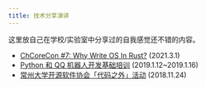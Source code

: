 ```yaml
---
title: 技术分享演讲
---
```


这里放自己在学校/实验室中分享过的自我感觉还不错的内容。

- [ChCoreCon #7: Why Write OS In Rust?](../chcorecon/7/slides.html) (2021.3.1)
- [Python 和 QQ 机器人开发基础培训](https://www.bilibili.com/video/BV19t411679V/) (2019.1.12~2019.1.16)
- [常州大学开源软件协会「代码之外」活动](https://www.bilibili.com/video/BV1Ut411y7vn/) (2018.11.24)
